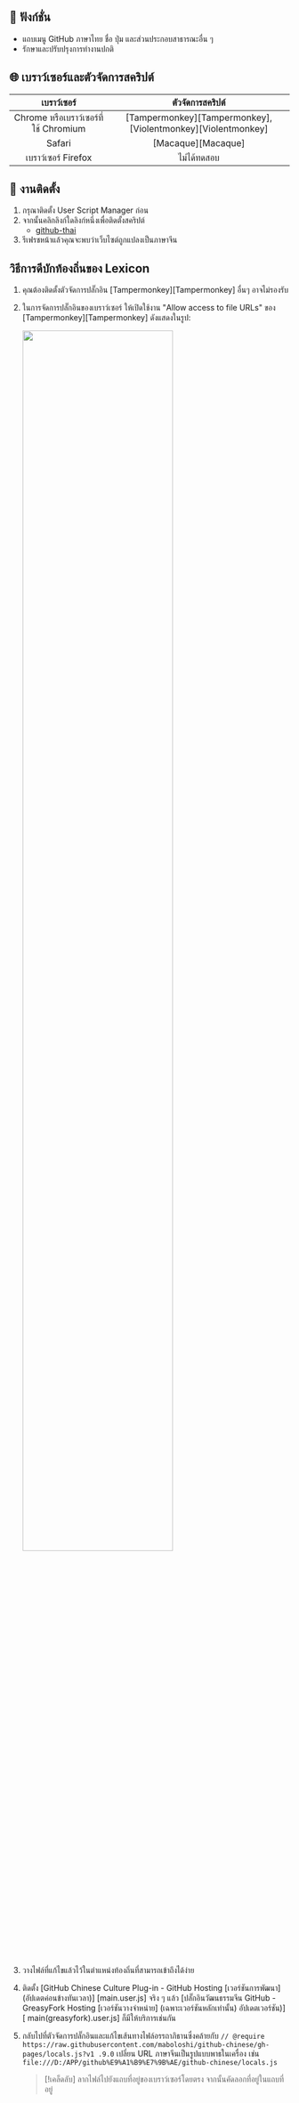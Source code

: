 
## 🚩 ฟังก์ชั่น

- แถบเมนู GitHub ภาษาไทย ชื่อ ปุ่ม และส่วนประกอบสาธารณะอื่น ๆ
- รักษาและปรับปรุงการทำงานปกติ
## 🌐 เบราว์เซอร์และตัวจัดการสคริปต์

เบราว์เซอร์ | ตัวจัดการสคริปต์
:---------------------------------: | :----------:
Chrome หรือเบราว์เซอร์ที่ใช้ Chromium | [Tampermonkey][Tampermonkey],[Violentmonkey][Violentmonkey]
Safari | [Macaque][Macaque]
เบราว์เซอร์ Firefox | ไม่ได้ทดสอบ

## 💽 งานติดตั้ง
1. กรุณาติดตั้ง User Script Manager ก่อน
1. จากนั้นคลิกลิงก์ใดลิงก์หนึ่งเพื่อติดตั้งสคริปต์
    - [github-thai](https://github.com/watchakorn-18k/github-thai/raw/gh-pages/mainTh.user.js)
1. รีเฟรชหน้าแล้วคุณจะพบว่าเว็บไซต์ถูกแปลงเป็นภาษาจีน

## วิธีการดีบักท้องถิ่นของ Lexicon
1. คุณต้องติดตั้งตัวจัดการปลั๊กอิน [Tampermonkey][Tampermonkey] อื่นๆ อาจไม่รองรับ
1. ในการจัดการปลั๊กอินของเบราว์เซอร์ ให้เปิดใช้งาน "Allow access to file URLs" ของ [Tampermonkey][Tampermonkey] ดังแสดงในรูป:

    <picture>
      <source media="(prefers-color-scheme: light)" srcset="https://raw.githubusercontent.com/maboloshi/github-chinese/gh-pages/preview/允许访问文件网址-light.png"/>
      <source media="(prefers-color-scheme: dark)" srcset="https://raw.githubusercontent.com/maboloshi/github-chinese/gh-pages/preview/允许访问文件网址-dark.png"/>
      <img src="https://raw.githubusercontent.com/maboloshi/github-chinese/gh-pages/preview/允许访问文件网址-light.png" width="75%" />
    </picture>

1. วางไฟล์ที่แก้ไขแล้วไว้ในตำแหน่งท้องถิ่นที่สามารถเข้าถึงได้ง่าย
1. ติดตั้ง [GitHub Chinese Culture Plug-in - GitHub Hosting [เวอร์ชันการพัฒนา] (อัปเดตค่อนข้างทันเวลา)] [main.user.js] จริง ๆ แล้ว [ปลั๊กอินวัฒนธรรมจีน GitHub - GreasyFork Hosting [เวอร์ชันวางจำหน่าย] (เฉพาะเวอร์ชันหลักเท่านั้น) อัปเดตเวอร์ชัน)] [ main(greasyfork).user.js] ก็มีให้บริการเช่นกัน
1. กลับไปที่ตัวจัดการปลั๊กอินและแก้ไขเส้นทางไฟล์อรรถาภิธานซึ่งคล้ายกับ `// @require https://raw.githubusercontent.com/maboloshi/github-chinese/gh-pages/locals.js?v1 .9.0`
    เปลี่ยน URL ภาษาจีนเป็นรูปแบบพาธในเครื่อง เช่น `file:///D:/APP/github%E9%A1%B9%E7%9B%AE/github-chinese/locals.js`

   > [!เคล็ดลับ]
   > ลากไฟล์ไปยังแถบที่อยู่ของเบราว์เซอร์โดยตรง จากนั้นคัดลอกที่อยู่ในแถบที่อยู่
